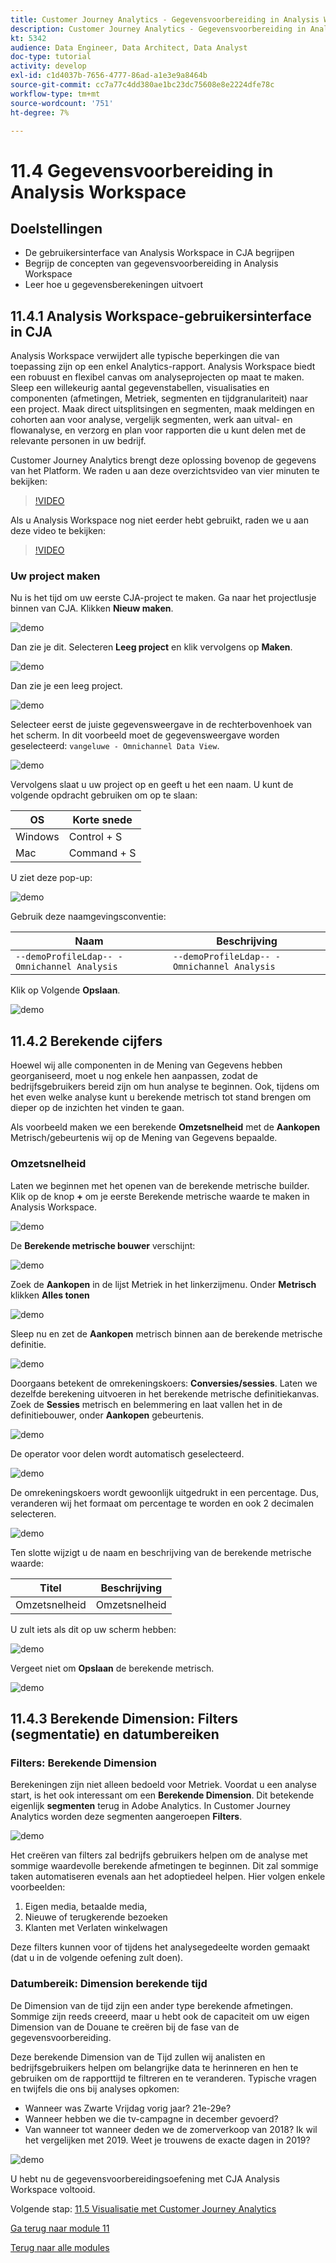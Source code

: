 ```yaml
---
title: Customer Journey Analytics - Gegevensvoorbereiding in Analysis Workspace
description: Customer Journey Analytics - Gegevensvoorbereiding in Analysis Workspace
kt: 5342
audience: Data Engineer, Data Architect, Data Analyst
doc-type: tutorial
activity: develop
exl-id: c1d4037b-7656-4777-86ad-a1e3e9a8464b
source-git-commit: cc7a77c4dd380ae1bc23dc75608e8e2224dfe78c
workflow-type: tm+mt
source-wordcount: '751'
ht-degree: 7%

---
```


# 11.4 Gegevensvoorbereiding in Analysis Workspace

## Doelstellingen

- De gebruikersinterface van Analysis Workspace in CJA begrijpen
- Begrijp de concepten van gegevensvoorbereiding in Analysis Workspace
- Leer hoe u gegevensberekeningen uitvoert

## 11.4.1 Analysis Workspace-gebruikersinterface in CJA

Analysis Workspace verwijdert alle typische beperkingen die van toepassing zijn op een enkel Analytics-rapport. Analysis Workspace biedt een robuust en flexibel canvas om analyseprojecten op maat te maken. Sleep een willekeurig aantal gegevenstabellen, visualisaties en componenten (afmetingen, Metriek, segmenten en tijdgranulariteit) naar een project. Maak direct uitsplitsingen en segmenten, maak meldingen en cohorten aan voor analyse, vergelijk segmenten, werk aan uitval- en flowanalyse, en verzorg en plan voor rapporten die u kunt delen met de relevante personen in uw bedrijf.

Customer Journey Analytics brengt deze oplossing bovenop de gegevens van het Platform. We raden u aan deze overzichtsvideo van vier minuten te bekijken:

>[!VIDEO](https://video.tv.adobe.com/v/35109?quality=12&learn=on)

Als u Analysis Workspace nog niet eerder hebt gebruikt, raden we u aan deze video te bekijken:

>[!VIDEO](https://video.tv.adobe.com/v/26266?quality=12&learn=on)

### Uw project maken

Nu is het tijd om uw eerste CJA-project te maken. Ga naar het projectlusje binnen van CJA.
Klikken **Nieuw maken**.

![demo](./images/prmenu.png)

Dan zie je dit. Selecteren **Leeg project** en klik vervolgens op **Maken**.

![demo](./images/prmenu1.png)

Dan zie je een leeg project.

![demo](./images/premptyprojects.png)

Selecteer eerst de juiste gegevensweergave in de rechterbovenhoek van het scherm. In dit voorbeeld moet de gegevensweergave worden geselecteerd: `vangeluwe - Omnichannel Data View`.

![demo](./images/prdv.png)

Vervolgens slaat u uw project op en geeft u het een naam. U kunt de volgende opdracht gebruiken om op te slaan:

| OS | Korte snede |
| ----------------- |-------------| 
| Windows | Control + S |
| Mac | Command + S |

U ziet deze pop-up:

![demo](./images/prsave.png)

Gebruik deze naamgevingsconventie:

| Naam | Beschrijving |
| ----------------- |-------------| 
| `--demoProfileLdap-- - Omnichannel Analysis` | `--demoProfileLdap-- - Omnichannel Analysis` |

Klik op Volgende **Opslaan**.

![demo](./images/prsave2.png)

## 11.4.2 Berekende cijfers

Hoewel wij alle componenten in de Mening van Gegevens hebben georganiseerd, moet u nog enkele hen aanpassen, zodat de bedrijfsgebruikers bereid zijn om hun analyse te beginnen. Ook, tijdens om het even welke analyse kunt u berekende metrisch tot stand brengen om dieper op de inzichten het vinden te gaan.

Als voorbeeld maken we een berekende **Omzetsnelheid** met de **Aankopen** Metrisch/gebeurtenis wij op de Mening van Gegevens bepaalde.

### Omzetsnelheid

Laten we beginnen met het openen van de berekende metrische builder. Klik op de knop **+** om je eerste Berekende metrische waarde te maken in Analysis Workspace.

![demo](./images/pradd.png)

De **Berekende metrische bouwer** verschijnt:

![demo](./images/prbuilder.png)

Zoek de **Aankopen** in de lijst Metriek in het linkerzijmenu. Onder **Metrisch** klikken **Alles tonen**

![demo](./images/calcbuildercr1.png)

Sleep nu en zet de **Aankopen** metrisch binnen aan de berekende metrische definitie.

![demo](./images/calcbuildercr2.png)

Doorgaans betekent de omrekeningskoers: **Conversies/sessies**. Laten we dezelfde berekening uitvoeren in het berekende metrische definitiekanvas. Zoek de **Sessies** metrisch en belemmering en laat vallen het in de definitiebouwer, onder **Aankopen** gebeurtenis.

![demo](./images/calcbuildercr3.png)

De operator voor delen wordt automatisch geselecteerd.

![demo](./images/calcbuildercr4.png)

De omrekeningskoers wordt gewoonlijk uitgedrukt in een percentage. Dus, veranderen wij het formaat om percentage te worden en ook 2 decimalen selecteren.

![demo](./images/calcbuildercr5.png)

Ten slotte wijzigt u de naam en beschrijving van de berekende metrische waarde:

| Titel | Beschrijving |
| ----------------- |-------------| 
| Omzetsnelheid | Omzetsnelheid |

U zult iets als dit op uw scherm hebben:

![demo](./images/calcbuildercr6.png)

Vergeet niet om **Opslaan** de berekende metrisch.

![demo](./images/pr9.png)

## 11.4.3 Berekende Dimension: Filters (segmentatie) en datumbereiken

### Filters: Berekende Dimension

Berekeningen zijn niet alleen bedoeld voor Metriek. Voordat u een analyse start, is het ook interessant om een **Berekende Dimension**. Dit betekende eigenlijk **segmenten** terug in Adobe Analytics. In Customer Journey Analytics worden deze segmenten aangeroepen **Filters**.

![demo](./images/prfilters.png)

Het creëren van filters zal bedrijfs gebruikers helpen om de analyse met sommige waardevolle berekende afmetingen te beginnen. Dit zal sommige taken automatiseren evenals aan het adoptiedeel helpen. Hier volgen enkele voorbeelden:

1. Eigen media, betaalde media,
2. Nieuwe of terugkerende bezoeken
3. Klanten met Verlaten winkelwagen

Deze filters kunnen voor of tijdens het analysegedeelte worden gemaakt (dat u in de volgende oefening zult doen).

### Datumbereik: Dimension berekende tijd

De Dimension van de tijd zijn een ander type berekende afmetingen. Sommige zijn reeds creeerd, maar u hebt ook de capaciteit om uw eigen Dimension van de Douane te creëren bij de fase van de gegevensvoorbereiding.

Deze berekende Dimension van de Tijd zullen wij analisten en bedrijfsgebruikers helpen om belangrijke data te herinneren en hen te gebruiken om de rapporttijd te filtreren en te veranderen. Typische vragen en twijfels die ons bij analyses opkomen:

- Wanneer was Zwarte Vrijdag vorig jaar? 21e-29e?
- Wanneer hebben we die tv-campagne in december gevoerd?
- Van wanneer tot wanneer deden we de zomerverkoop van 2018? Ik wil het vergelijken met 2019. Weet je trouwens de exacte dagen in 2019?

![demo](./images/timedimensions.png)

U hebt nu de gegevensvoorbereidingsoefening met CJA Analysis Workspace voltooid.

Volgende stap: [11.5 Visualisatie met Customer Journey Analytics](./ex5.md)

[Ga terug naar module 11](./customer-journey-analytics-build-a-dashboard.md)

[Terug naar alle modules](./../../overview.md)
